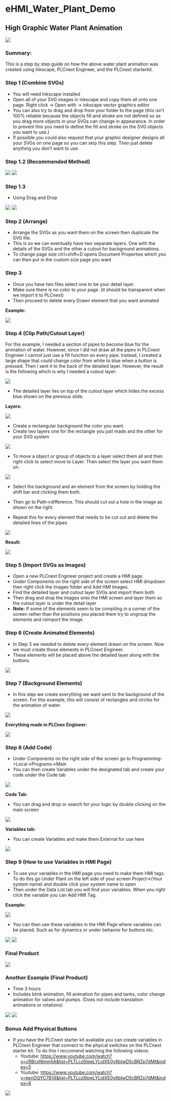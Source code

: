 # eHMI_Water_Plant_Demo
 ## High Graphic Water Plant Animation
 ![](images/Final_Product.png)

 ### Summary: 

 This is a step by step guide on how the above water plant animation was created using Inkscape, PLCnext Engineer, and the PLCnext starterkit. 

### Step 1 (Combine SVGs)

- You will need Inkscape installed
- Open all of your SVG images in inkscape and copy them all onto one page. Right click -> Open with -> inkscape vector graphics editor
- You can also try to drag and drop from your folder to the page (this isn’t 100% reliable because the objects fill and stroke are not defined so as you drag more objects in your SVGs can change in appearance. In order to prevent this you need to define the fill and stroke on the SVG objects you want to use.)
- If possible you could also request that your graphic designer designs all your SVGs on one page so you can skip this step. Then just delete anything you don’t want to use. 

### Step 1.2 (Recommended Method)

![](images/rec_method.png)
![](images/rec_method_2.png)

### Step 1.3
- Using Drag and Drop

![](images/DragDrop.PNG)
![](images/DragDrop2.PNG)

### Step 2 (Arrange)

- Arrange the SVGs as you want them on the screen then duplicate the SVG file.
- This is so we can eventually have two separate layers. One with the details of the SVGs and the other a cutout for background animations.
- To change page size ctrl+shift+D opens Document Properties which you can then put in the custom size page you want 

### Step 3

- Once you have two files select one to be your detail layer. 
- Make sure there is no color to your page. (it should be transparent when we import it to PLCnext)
- Then proceed to delete every Drawn element that you want animated

**Example:**

![](images/cutout.PNG)

### Step 4 (Clip Path/Cutout Layer)

<p>For this example, I needed a section of pipes to become blue for the animation of water. However, since I did not draw all the pipes in PLCnext Engineer I cannot just use a fill function on every pipe. Instead, I created a large shape that could change color from white to blue when a button is pressed. Then I sent it to the back of the detailed layer. However, the result is the following which is why I needed a cutout layer:</p> 

![](images/cutout2.png)

- The detailed layer lies on top of the cutout layer which hides the excess blue shown on the previous slide. 

**Layers:**

![](images/layers.png)

- Create a rectangular background the color you want. 
- Create two layers one for the rectangle you just made and the other for your SVG system

![](images/layers2.png)

- To move a object or group of objects to a layer select them all and then right click to select move to Layer. Then select the layer you want them on. 

![](images/layers3.png)

- Select the background and an element from the screen by holding the shift bar and clicking them both.

- Then go to Path->difference. This should cut out a hole in the image as shown on the right. 

- Repeat this for every element that needs to be cut out and delete the detailed lines of the pipes

![](images/difference.png)

**Result:**

![](images/clip_path_final.png)

### Step 5 (Import SVGs as Images)

- Open a new PLCnext Engineer project and create a HMI page. 
- Under Components on the right side of the screen select HMI dropdown then right click the images folder and Add HMI Images. 
- Find the detailed layer and cutout layer SVGs and import them both
- Then drag and drop the images onto the HMI screen and layer them so the cutout layer is under the detail layer 
- **Note:** If some of the elements seem to be compiling in a corner of the screen rather than the positions you placed them try to ungroup the elements and reimport the image. 

### Step 6 (Create Animated Elements)

- In Step 3 we needed to delete every element drawn on the screen. Now we must create those elements in PLCnext Engineer. 
- These elements will be placed above the detailed layer along with the buttons.

![](images/Animated_Elements.png)

### Step 7 (Background Elements)

- In this step we create everything we want sent to the background of the screen. For this example, this will consist of rectangles and circles for the animation of water. 

![](images/background_elements.png)

**Everything made in PLCnex Engineer:**

![](images/All_elements.png)

### Step 8 (Add Code)

- Under Components on the right side of the screen go to Programming->Local->Programs->Main
- You can then create Variables under the designated tab and create your code under the Code tab

![](images/code.png)

**Code Tab:**

- You can drag and drop or search for your logic by double clicking on the main screen

![](images/code2.png)

**Variables tab:**
- You can create Variables and make them External for use here

![](images/code3.png)

### Step 9 (How to use Variables in HMI Page)

- To use your variables in the HMI page you need to make them HMI tags. To do this go Under Plant on the left side of your screen Project->(Your system name) and double click your system name to open
- Then under the Data List tab you will find your variables. When you right click the variable  you can Add HMI Tag. 

**Example:**

![](images/HMI_tag.png)

- You can then use these variables in the HMI Page where variables can be placed. Such as for dynamics or under behavior for buttons etc. 

![](images/dynamics.png)
![](images/dynamics2.png)

### Final Product

![](images/Final_Product.png)

### Another Example (Final Product)

-  Time 3 hours
- Includes blink animation, fill animation for pipes and tanks, color change animation for valves and pumps. (Does not include translation animations or rotations)

![](images/other_final.png)
![](images/other_final2.png)

### Bonus Add Physical Buttons

- If you have the PLCnext starter kit available you can create variables in PLCnext Engineer that connect to the phyical switches on the PLCnext starter kit. To do this I reccomend watching the following videos:
    - Youtube: https://www.youtube.com/watch?v=cRBcxNtmn5A&list=PLTLcz6IpeLYLidXE0y6bIwD5cBRZp7dMt&index=5
    - Youtube: https://www.youtube.com/watch?v=kenDQYC7B14&list=PLTLcz6IpeLYLidXE0y6bIwD5cBRZp7dMt&index=6

![](images/buttons.jpg)